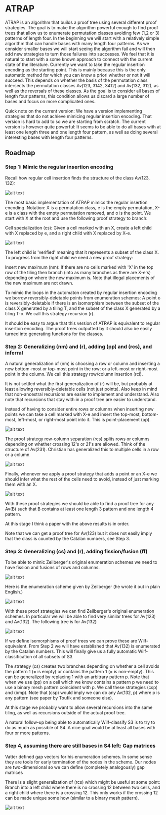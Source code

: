 # ATRAP
ATRAP is an algorithm that builds a proof tree using several different proof
strategies. The goal is to make the algorithm powerful enough to find proof
trees that allow us to enumerate permutation classes avoiding few (1,2 or 3)
patterns of length four. In the beginning we will start with a relatively simple
algorithm that can handle bases with many length four patterns. As we consider
smaller bases we will start seeing the algorithm fail and will then add new
strategies to turn those failures into successes. We feel that it is natural to
start with a some known approach to connect with the current state of the
literature. Currently we want to take the regular insertion encoding as the
starting point. This is mainly because this is the only automatic method for
which you can know a priori whether or not it will succeed. This depends on
whether the basis of the permutation class intersects the permutation classes
Av(123, 3142, 3412) and Av(132, 312), as well as the reversals of these classes.
As the goal is to consider all bases of length four patterns, this condition
allows us discard a large number of bases and focus on more complicated ones.

Quick note on the current version: We have a version implementing strategies
that do not achieve mimicing regular insertion encoding. That version is hard
to add to so we are starting from scratch. The current version is however quite
powerful: It seems to be able to do all bases with at least one length three
and one length four pattern, as well as doing several interesting bases with
length four patterns.

## Roadmap

### Step 1: Mimic the regular insertion encoding
Recall how regular cell insertion finds the structure of the class Av(123, 132):

![alt text](https://github.com/PermutaTriangle/ATRAP/blob/master/figures_for_README/rie_123_132.jpg "Regular insertion encoding of Av(123, 132)")

The most basic implementation of ATRAP mimics the regular insertion encoding.
Notation: X is a permutation class, e is the empty permutation, X-e is a class
with the empty permutation removed, and o is the point. We start with X at the
root and use the following proof strategy to branch:

Cell specialization (cs): Given a cell marked with an X, create a left child
with X replaced by e, and a right child with X replaced by X-e.

![alt text](https://github.com/PermutaTriangle/ATRAP/blob/master/figures_for_README/basic_atrap_123_132.jpg "ATRAP mimicking regular insertion encoding")

The left child is 'verified' meaning that it represents a subset of the class X.
To progress from the right child we need a new proof strategy:

Insert new maximum (nm): If there are no cells marked with 'X' in the top row of
the tiling then branch (into as many branches as there are X-e's) depending on
where the new maximum is. Note that illegal placements of the new maximum are
not drawn.

To mimic the loops in the automaton created by regular insertion encoding we
borrow reversibly-deletable points from enumeration schemes: A point o is
reversibly-deletable if there is an isomorphism between the subset of the class
X generated by a tiling T, and the subset of the class X generated by a tiling
T-o. We call this strategy recursion (r).

It should be easy to argue that this version of ATRAP is equivalent to regular
insertion encoding. The proof trees outputted by it should also be easily
turned into generating functions for the classes.

### Step 2: Generalizing (nm) and (r), adding (pp) and (rcs), and inferral
A natural generalization of (nm) is choosing a row or column and inserting a
new bottom-most or top-most point in the row; or a left-most or right-most point
in the column. We call this strategy row/column insertion (rci).

It is not settled what the first generalization of (r) will be, but probably
at least allowing reversibly-deletable cells (not just points). Also keep in
mind that non-ancestral recursions are easier to implement and understand.
Also note that recursions that stay with in a proof tree are easier to
understand.

Instead of having to consider entire rows or columns when inserting new points
we can take a cell marked with X-e and insert the top-most, bottom-most,
left-most, or right-most point into it. This is point-placement (pp).

![alt text](https://github.com/PermutaTriangle/ATRAP/blob/master/figures_for_README/pp.jpg "I like to think of these as different viewpoints on the same subset")

The proof strategy row-column separation (rcs) splits rows or columns depending
on whether crossing 12's or 21's are allowed. Think of the structure of
Av(231). Christian has generalized this to multiple cells in a row or a column.

![alt text](https://github.com/PermutaTriangle/ATRAP/blob/master/figures_for_README/rcs.jpg "If a crossing 21 is forbidden, split the row")

Finally, whenever we apply a proof strategy that adds a point or an X-e we
should infer what the rest of the cells need to avoid, instead of just marking
them with an X.

![alt text](https://github.com/PermutaTriangle/ATRAP/blob/master/figures_for_README/inf.jpg "The right-most cell must be decreasing")

With these proof strategies we should be able to find a proof tree for any
Av(B) such that B contains at least one length 3 pattern and one length 4
pattern.

At this stage I think a paper with the above results is in order.

Note that we can get a proof tree for Av(123) but it does not easily imply that
the class is counted by the Catalan numbers, see Step 3.

### Step 3: Generalizing (cs) and (r), adding fission/fusion (ff)
To be able to mimic Zeilberger's original enumeration schemes we need to have
fission and fusions of rows and columns.

![alt text](https://github.com/PermutaTriangle/ATRAP/blob/master/figures_for_README/ff.jpg "PSd = fission/fusion, PSe = row/column insertion")

Here is the enumeration scheme given by Zeilberger (he wrote it out in plain
English.)

![alt text](https://github.com/PermutaTriangle/ATRAP/blob/master/figures_for_README/es123.jpg "PSd = fission/fusion, PSe = row/column insertion")

With these proof strategies we can find Zeilberger's original enumeration
schemes. In particular we will be able to find very similar trees for Av(123)
and Av(132). The following tree is for Av(132)

![alt text](https://github.com/PermutaTriangle/ATRAP/blob/master/figures_for_README/es132.jpg "Sorry for the bad handwriting")

If we define isomorphisms of proof trees we can prove these are Wilf-equivalent.
From Step 2 we will have established that Av(132) is enumerated by the Catalan
numbers. This will finally give us a fully automatic Wilf-classification of all
subsets of S3.

The strategy (cs) creates two branches depending on whether a cell avoids the
pattern 1 (= is empty) or contains the pattern 1 (= is non-empty). This can be
generalized by replacing 1 with an arbitrary pattern p. Note that when we use
(pp) on a cell which we know contains a pattern p we need to use a binary mesh
pattern coincident with p. We call these strategies (csp) and (bmp). Note that
(csp) would imply we can do any Av(132, p) where p is any pattern (see paper by
Toufik and someone else).

At this stage we probably want to allow several recursions into the same tiling,
as well as recursions outside of the actual proof tree.

A natural follow-up being able to automatically Wilf-classify S3 is to try to do
as much as possible of S4. A nice goal would be at least all bases with four or
more patterns.

### Step 4, assuming there are still bases in S4 left: Gap matrices
Vatter defined gap vectors for his enumeration schemes. In some sense they are
tools for early termination of the nodes in the scheme. Our nodes are
two-dimensional so we can define (completely analogously) gap matrices

There is a slight generalization of (rcs) which might be useful at some point:
Branch into a left child where there is no crossing 12 between two cells, and
a right child where there is a crossing 12. This only works if the crossing 12
can be made unique some how (similar to a binary mesh pattern).

![alt text](https://github.com/PermutaTriangle/ATRAP/blob/master/figures_for_README/321_1342.jpg "A crossing inversion placed around the maximum")
